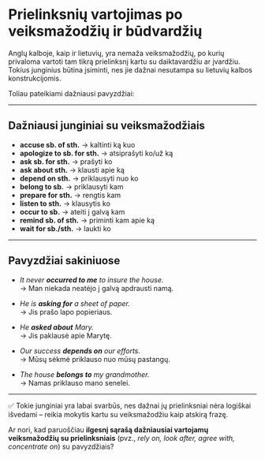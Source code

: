 # Prielinksnių vartojimas po veiksmažodžių ir būdvardžių

Anglų kalboje, kaip ir lietuvių, yra nemaža veiksmažodžių, po kurių privaloma vartoti tam tikrą prielinksnį kartu su daiktavardžiu ar įvardžiu. Tokius junginius būtina įsiminti, nes jie dažnai nesutampa su lietuvių kalbos konstrukcijomis. 

Toliau pateikiami dažniausi pavyzdžiai:

---

## Dažniausi junginiai su veiksmažodžiais

- **accuse sb. of sth.** → kaltinti ką kuo  
- **apologize to sb. for sth.** → atsiprašyti ko/už ką  
- **ask sb. for sth.** → prašyti ko  
- **ask about sth.** → klausti apie ką  
- **depend on sth.** → priklausyti nuo ko  
- **belong to sb.** → priklausyti kam  
- **prepare for sth.** → rengtis kam  
- **listen to sth.** → klausytis ko  
- **occur to sb.** → ateiti į galvą kam  
- **remind sb. of sth.** → priminti kam apie ką  
- **wait for sb./sth.** → laukti ko  

---

## Pavyzdžiai sakiniuose

- *It never **occurred to me** to insure the house.*  
  → Man niekada neatėjo į galvą apdrausti namą.  

- *He is **asking for** a sheet of paper.*  
  → Jis prašo lapo popieriaus.  

- *He **asked about** Mary.*  
  → Jis paklausė apie Marytę.  

- *Our success **depends on** our efforts.*  
  → Mūsų sėkmė priklauso nuo mūsų pastangų.  

- *The house **belongs to** my grandmother.*  
  → Namas priklauso mano senelei.  

---

✅ Tokie junginiai yra labai svarbūs, nes dažnai jų prielinksniai nėra logiškai išvedami – reikia mokytis kartu su veiksmažodžiu kaip atskirą frazę.  

Ar nori, kad paruoščiau **ilgesnį sąrašą dažniausiai vartojamų veiksmažodžių su prielinksniais** (pvz., *rely on, look after, agree with, concentrate on*) su pavyzdžiais?
